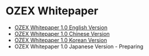 # OZEX Whitepaper
<ul>
  <li><a href="https://github.com/ozexproject/OZEX-Whitepaper/blob/master/OZEX_Whitepaper_English.MD">OZEX Whitepaper 1.0 English Version</a></li>
  <li><a href="https://github.com/ozexproject/OZEX-Whitepaper/blob/master/OZEX_Whitepaper_Chinese.MD">OZEX Whitepaper 1.0 Chinese Version</a></li>
  <li><a href="https://github.com/ozexproject/OZEX-Whitepaper/blob/master/OZEX_Whitepaper_Korean.MD">OZEX Whitepaper 1.0 Korean Version</a></li>  
  <li>OZEX Whitepaper 1.0 Japanese Version - Preparing</li>
</ul>
